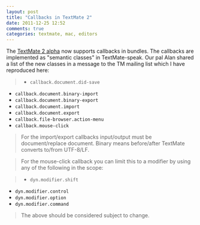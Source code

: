 ```yaml
---
layout: post
title: "Callbacks in TextMate 2"
date: 2011-12-25 12:52
comments: true
categories: textmate, mac, editors
---
```

The [TextMate 2 alpha](http://blog.macromates.com/2011/textmate-2-0-alpha/) now supports callbacks in bundles. The callbacks are implemented as "semantic classes" in TextMate-speak. Our pal Alan shared a list of the new classes in a message to the TM mailing list which I have reproduced here:
<!--more-->

>* `callback.document.did-save`
* `callback.document.binary-import`
* `callback.document.binary-export`
* `callback.document.import`
* `callback.document.export`
* `callback.file-browser.action-menu`
* `callback.mouse-click`

>For the import/export callbacks input/output must be document/replace document. Binary means before/after TextMate converts to/from UTF-8/LF.

>For the mouse-click callback you can limit this to a modifier by using any of the following in the scope:

>* `dyn.modifier.shift`
* `dyn.modifier.control`
* `dyn.modifier.option`
* `dyn.modifier.command`

>The above should be considered subject to change.
